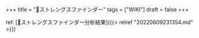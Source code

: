 +++
title = "📝ストレングスファインダー"
tags = ["WIKI"]
draft = false
+++

ref. [🦊ストレングスファインダー分析結果]({{< relref "20220609231354.md" >}})
